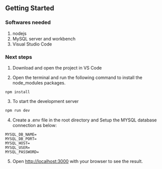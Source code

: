 
## Getting Started

### Softwares needed

1. nodejs
2. MySQL server and workbench
3. Visual Studio Code

### Next steps

1. Download and open the project in VS Code

2. Open the terminal and run the following command to install the node_modules packages.
````
npm install
````
3. To start the development server

```bash
npm run dev
```

4. Create a .env file in the root directory and Setup the MYSQL database connection as below:
````
MYSQL_DB_NAME=
MYSQL_DB_PORT=
MYSQL_HOST=
MYSQL_USER=
MYSQL_PASSWORD=
````

5. Open [http://localhost:3000](http://localhost:3000) with your browser to see the result.

